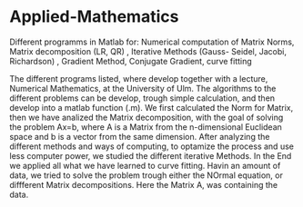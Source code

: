 # Applied-Mathematics
Different programms in Matlab for: Numerical computation of Matrix Norms, Matrix decomposition (LR, QR) , Iterative Methods (Gauss- Seidel, Jacobi, Richardson) , Gradient Method, Conjugate Gradient, curve fitting

The different programs listed, where develop together with a lecture, Numerical Mathematics, at the University of Ulm. The algorithms to the different problems can be develop, trough simple
calculation, and then develop into a matlab function (.m). We first calculated the Norm for Matrix, then we have analized the Matrix decomposition, with the goal
of solving the problem Ax=b, where A is a Matrix from the n-dimensional Euclidean space and b is a vector from the same dimension.
After analyzing the different methods and ways of computing, to optamize the process and use less computer power, we studied the different iterative Methods.
In the End we applied all what we have learned to curve fitting. Havin an amount of data, we tried to solve the problem trough either the NOrmal equation, or diffferent Matrix decompositions.
Here the Matrix A, was containing the data.
